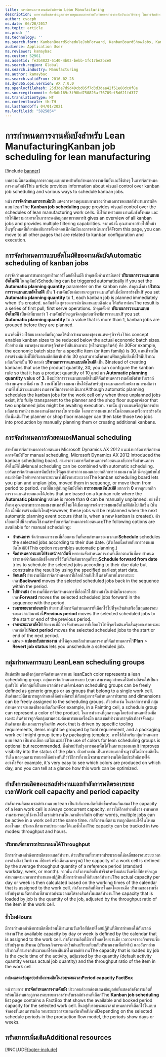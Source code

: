 ```yaml
---
title: การกำหนดการงานคัมบังสำหรับ Lean Manufacturing
description: บทความนี้แสดงข้อมูลการควบคุมแบบภาพสำหรับกำหนดการงานคัมบังและวิธีต่างๆ ในการจัดกำหนดการงานคัมบัง
author: cvocph
ms.date: 06/20/2017
ms.topic: article
ms.prod: ''
ms.technology: ''
ms.search.form: KanbanBoardScheduleJobForward, KanbanBoardShowJobs, KanbanJobSchedulingListPage
audience: Application User
ms.reviewer: kamaybac
ms.custom: 52961
ms.assetid: fe3b4822-6140-4b02-bebb-1fc17be2bce8
ms.search.region: Global
ms.search.industry: Manufacturing
ms.author: kamaybac
ms.search.validFrom: 2016-02-28
ms.dyn365.ops.version: AX 7.0.0
ms.openlocfilehash: 25d3de7d9d49cbd05f7d3d3daa42f51e60dc0f8e
ms.sourcegitcommit: 0e8db169c3f90bd750826af76709ef5d621fd377
ms.translationtype: HT
ms.contentlocale: th-TH
ms.lasthandoff: 04/01/2021
ms.locfileid: "5825854"
---
```

# <a name="kanban-job-scheduling-for-lean-manufacturing"></a><span data-ttu-id="0863c-103">การกำหนดการงานคัมบังสำหรับ Lean Manufacturing</span><span class="sxs-lookup"><span data-stu-id="0863c-103">Kanban job scheduling for lean manufacturing</span></span>

[!include [banner](../includes/banner.md)]

<span data-ttu-id="0863c-104">บทความนี้แสดงข้อมูลการควบคุมแบบภาพสำหรับกำหนดการงานคัมบังและวิธีต่างๆ ในการจัดกำหนดการงานคัมบัง</span><span class="sxs-lookup"><span data-stu-id="0863c-104">This article provides information about visual control over kanban job scheduling and various ways to schedule kanban jobs.</span></span>  

<span data-ttu-id="0863c-105">หน้า **การจัดกำหนดการงานคัมบัง** แสดงการควบคุมแบบภาพของกำหนดการของเซลล์ทำงานการผลิตแบบ lean</span><span class="sxs-lookup"><span data-stu-id="0863c-105">The **Kanban job scheduling** page provides visual control over the schedules of lean manufacturing work cells.</span></span> <span data-ttu-id="0863c-106">ซึ่งให้ภาพรวมของงานคัมบังทั้งหมด และทำให้มีความสามารถในการกรองข้อมูลหลายรายการ</span><span class="sxs-lookup"><span data-stu-id="0863c-106">It gives an overview of all kanban jobs and provides multiple filtering capabilities.</span></span> <span data-ttu-id="0863c-107">จากหน้านี้ คุณสามารถย้ายไปที่หน้าอื่นๆทั้งหมดที่เกี่ยวข้องกับการตั้งค่าคอนฟิกคัมบังและการดำเนินการได้</span><span class="sxs-lookup"><span data-stu-id="0863c-107">From this page, you can move to all other pages that are related to kanban configuration and execution.</span></span>

## <a name="automatic-scheduling-of-kanban-jobs"></a><span data-ttu-id="0863c-108">การจัดกำหนดการแบบอัตโนมัติของงานคัมบัง</span><span class="sxs-lookup"><span data-stu-id="0863c-108">Automatic scheduling of kanban jobs</span></span>
<span data-ttu-id="0863c-109">การจัดกำหนดการสามารถถูกทริกเกอร์โดยอัตโนมัติ ถ้าคุณตั้งค่าพารามิเตอร์ **ปริมาณการวางแผนแบบอัตโนมัติ** ในกฎคัมบัง</span><span class="sxs-lookup"><span data-stu-id="0863c-109">Scheduling can be triggered automatically if you set the **Automatic planning quantity** parameter on the kanban rule.</span></span> <span data-ttu-id="0863c-110">ถ้าคุณตั้งค่า **ปริมาณการวางแผนแบบอัตโนมัติ** เป็น **1** งานคัมบังแต่ละงานจะถูกวางแผนทันทีเมื่อมีการสร้างขึ้น</span><span class="sxs-lookup"><span data-stu-id="0863c-110">If you set **Automatic planning quantity** to **1**, each kanban job is planned immediately when it's created.</span></span> <span data-ttu-id="0863c-111">ผลลัพธ์คือ ชุดของการดำเนินงานแบบดึงก่อน ให้บริการก่อน</span><span class="sxs-lookup"><span data-stu-id="0863c-111">The result is a series of first pull, first serve operations.</span></span> <span data-ttu-id="0863c-112">ถ้าคุณตั้งค่า **ปริมาณการวางแผนแบบอัตโนมัติ** เป็นค่าที่มากกว่า 1 งานคัมบังที่จะถูกจัดกลุ่มก่อนที่จะมีการวางแผน</span><span class="sxs-lookup"><span data-stu-id="0863c-112">If you set **Automatic planning quantity** to a value that is more than 1, kanban jobs are grouped before they are planned.</span></span> 

<span data-ttu-id="0863c-113">แนวคิดนี้ช่วยให้ขนาดของคัมบังถูกลดให้ต่ำกว่าขนาดของชุดงานเศรษฐกิจจริง</span><span class="sxs-lookup"><span data-stu-id="0863c-113">This concept enables kanban sizes to be reduced below the actual economic batch sizes.</span></span> <span data-ttu-id="0863c-114">ตัวอย่างเช่น ขนาดชุดงานเศรษฐกิจสำหรับสินค้าเฉพาะ (หรือตระกูลสินค้า) คือ 30</span><span class="sxs-lookup"><span data-stu-id="0863c-114">For example, the economic batch size for a specific item (or item family) is 30.</span></span> <span data-ttu-id="0863c-115">แทนที่จะเป็นการสร้างคัมบังที่ใช้ปริมาณผลิตภัณฑ์เท่ากับ 30 คุณสามารถตั้งค่าคอนฟิกกฎคัมบังเพื่อให้มีปริมาณผลิตภัณฑ์เป็น 10 และค่า **ปริมาณการวางแผนแบบอัตโนมัติ** เป็น **3**</span><span class="sxs-lookup"><span data-stu-id="0863c-115">Instead of creating kanbans that use the product quantity, 30, you can configure the kanban rule so that it has a product quantity of 10 and an **Automatic planning quantity** value of **3**.</span></span> <span data-ttu-id="0863c-116">ถึงแม้ว่าการวางแผนแบบอัตโนมัติจัดกำหนดการงานคัมบังสำหรับเซลล์ทำงานเฉพาะเมื่อมีงาน 3 งานที่ไม่ได้วางแผน เห็นได้ชัดสำหรับผู้วางแผนและหัวหน้างานการผลิตว่างานที่ไม่ได้วางแผนสองงานอาจเป็นการรอดำเนินการ</span><span class="sxs-lookup"><span data-stu-id="0863c-116">Although automatic planning schedules the kanban jobs for the work cell only when three unplanned jobs exist, it's fully transparent to the planner and the shop floor supervisor that two unplanned jobs might be awaiting execution.</span></span> <span data-ttu-id="0863c-117">จากนั้น ผู้วางแผนหรือผู้จัดการฝ่ายผลิตสามารถนำงานสองงานดังกล่าวลงในการผลิต โดยการวางแผนเหล่านั้นด้วยตนเองหรือการสร้างคัมบังเพิ่มเติม</span><span class="sxs-lookup"><span data-stu-id="0863c-117">The planner or shop floor manager can then take those two jobs into production by manually planning them or creating additional kanbans.</span></span>

## <a name="manual-scheduling"></a><span data-ttu-id="0863c-118">การจัดกำหนดการด้วยตนเอง</span><span class="sxs-lookup"><span data-stu-id="0863c-118">Manual scheduling</span></span>
<span data-ttu-id="0863c-119">สำหรับการจัดกำหนดการด้วยตนเอง Microsoft Dynamics AX 2012 แนะนำบอร์ดการจัดกำหนดการคัมบัง</span><span class="sxs-lookup"><span data-stu-id="0863c-119">For manual scheduling, Microsoft Dynamics AX 2012 introduced the kanban scheduling board.</span></span> <span data-ttu-id="0863c-120">สามารถรวมการจัดกำหนดการด้วยตนเองกับการจัดกำหนดการอัตโนมัติได้</span><span class="sxs-lookup"><span data-stu-id="0863c-120">Manual scheduling can be combined with automatic scheduling.</span></span> <span data-ttu-id="0863c-121">บอร์ดการจัดกำหนดการคัมบังช่วยให้คุณสามารถวางแผนและยกเลิกการวางแผนงานได้ ซึ่งจะถูกย้ายไปตามลำดับหรือย้ายจากรอบระยะเวลาไปยังรอบระยะเวลา</span><span class="sxs-lookup"><span data-stu-id="0863c-121">The kanban scheduling board lets you plan and unplan jobs, moved them in sequence, or move them from period to period.</span></span> <span data-ttu-id="0863c-122">งานที่ขึ้นอยู่กับกฎคัมบังที่ค่า **การวางแผนอัตโนมัติ** มากกว่า **0** อาจถูกยกเลิกการวางแผนด้วยตนเองได้</span><span class="sxs-lookup"><span data-stu-id="0863c-122">Jobs that are based on a kanban rule where the **Automatic planning** value is more than **0** can be manually unplanned.</span></span> <span data-ttu-id="0863c-123">อย่างไรก็ตาม คุณจะสามารถวางแผนงานเหล่านี้ใหม่ได้เมื่อเหตุการณ์การวางแผนอัตโนมัติถัดไปเกิดขึ้น (นั่นคือ เมื่อมีการสร้างคัมบังใหม่)</span><span class="sxs-lookup"><span data-stu-id="0863c-123">However, these jobs will be replanned when the next automatic planning event occurs (that is, when a new kanban is created).</span></span> <span data-ttu-id="0863c-124">ตัวเลือกต่อไปนี้จะพร้อมใช้งานสำหรับการจัดกำหนดการด้วยตนเอง:</span><span class="sxs-lookup"><span data-stu-id="0863c-124">The following options are available for manual scheduling:</span></span>

-   <span data-ttu-id="0863c-125">**กำหนดการ** จัดกำหนดการงานที่เลือกตามวันที่ครบกำหนดของพวกเขา</span><span class="sxs-lookup"><span data-stu-id="0863c-125">**Schedule** schedules the selected jobs according to their due date.</span></span> <span data-ttu-id="0863c-126">(ตัวเลือกนี้คล้ายกับการวางแผนอัตโนมัติ)</span><span class="sxs-lookup"><span data-stu-id="0863c-126">(This option resembles automatic planning.)</span></span>
-   <span data-ttu-id="0863c-127">**จัดกำหนดการแบบไปข้างหน้าจากวันที่** พยายามจัดกำหนดการงานที่เลือกตามวันที่ครบกำหนดชำระ แต่จำกัดผลลัพธ์โดยการใช้วันที่เริ่มต้นแรกสุดที่ระบุ</span><span class="sxs-lookup"><span data-stu-id="0863c-127">**Schedule forward from date** tries to schedule the selected jobs according to their due date but constrains the result by using the specified earliest start date.</span></span>
-   <span data-ttu-id="0863c-128">**ย้อนหลัง** ย้ายงานที่มีการจัดกำหนดการที่เลือกไว้กลับไปในลำดับภายในรอบระยะเวลา</span><span class="sxs-lookup"><span data-stu-id="0863c-128">**Backward** moves the selected scheduled jobs back in the sequence within the period.</span></span>
-   <span data-ttu-id="0863c-129">**ไปข้างหน้า** ย้ายงานที่มีการจัดกำหนดการที่เลือกไว้ไปข้างหน้าในลำดับในรอบระยะเวลา</span><span class="sxs-lookup"><span data-stu-id="0863c-129">**Forward** moves the selected scheduled jobs forward in the sequence with the period.</span></span>
-   <span data-ttu-id="0863c-130">**รอบระยะเวลาก่อนหน้า** ย้ายงานที่มีการจัดกำหนดการที่เลือกไว้ไปที่จุดเริ่มต้นหรือสิ้นสุดของรอบระยะเวลาก่อนหน้านี้</span><span class="sxs-lookup"><span data-stu-id="0863c-130">**Previous period** moves the selected scheduled jobs to the start or end of the previous period.</span></span>
-   <span data-ttu-id="0863c-131">**รอบระยะเวลาถัดไป** ย้ายงานที่มีการจัดกำหนดการที่เลือกไว้ไปที่จุดเริ่มต้นหรือสิ้นสุดของรอบระยะเวลาถัดไป</span><span class="sxs-lookup"><span data-stu-id="0863c-131">**Next period** moves the selected scheduled jobs to the start or end of the next period.</span></span>
-   <span data-ttu-id="0863c-132">**แผน** &gt; **แปลงกลับสถานะงาน** ทำให้คุณยกเลิกกำหนดการงานที่จัดกำหนดการไว้</span><span class="sxs-lookup"><span data-stu-id="0863c-132">**Plan** &gt; **Revert job status** lets you unschedule a scheduled job.</span></span>

## <a name="lean-scheduling-groups"></a><span data-ttu-id="0863c-133">กลุ่มกำหนดการแบบ Lean</span><span class="sxs-lookup"><span data-stu-id="0863c-133">Lean scheduling groups</span></span>
<span data-ttu-id="0863c-134">สีแต่ละสีแสดงถึงกลุ่มการจัดกำหนดการแบบ lean</span><span class="sxs-lookup"><span data-stu-id="0863c-134">Each color represents a lean scheduling group.</span></span> <span data-ttu-id="0863c-135">กลุ่มการจัดกำหนดการแบบ Lean สามารถถูกกำหนดได้อย่างอิสระให้เป็นกลุ่มทั่วไป หรือกลุ่มที่เป็นของเซลล์ทำงานเดี่ยว</span><span class="sxs-lookup"><span data-stu-id="0863c-135">Lean scheduling groups can be freely defined as generic groups or as groups that belong to a single work cell.</span></span> <span data-ttu-id="0863c-136">สินค้าและมิติสามารถถูกกำหนดได้อย่างอิสระให้กับกลุ่มการจัดกำหนดการ</span><span class="sxs-lookup"><span data-stu-id="0863c-136">Items and dimensions can be freely assigned to the scheduling groups.</span></span> <span data-ttu-id="0863c-137">ตัวอย่างเช่น ในเซลล์การทาสี กลุ่มกำหนดการจะแสดงสีของผลิตภัณฑ์</span><span class="sxs-lookup"><span data-stu-id="0863c-137">For example, in a Painting cell, a schedule group can represent a color of the product.</span></span> <span data-ttu-id="0863c-138">ในการทำงานที่ถูกควบคุมโดยข้อกำหนดเครื่องมือเฉพาะ สินค้าอาจถูกจัดกลุ่มตามความต้องการของเครื่องมือ และเซลล์ทำงานบรรจุภัณฑ์อาจจัดกลุ่มสินค้าตามเท็มเพลตบรรจุภัณฑ์</span><span class="sxs-lookup"><span data-stu-id="0863c-138">In work that is driven by specific tooling requirements, items might be grouped by tool requirement, and a packaging work cell might group items by packaging template.</span></span> <span data-ttu-id="0863c-139">การใช้สีสำหรับกลุ่มกำหนดการแบบ lean เป็นทางเลือก แต่ไม่แนะนำ</span><span class="sxs-lookup"><span data-stu-id="0863c-139">The use of colors for lean scheduling groups is optional but recommended.</span></span> <span data-ttu-id="0863c-140">ซึ่งช่วยปรับปรุงการมองเห็นได้ในสถานะของแผน</span><span class="sxs-lookup"><span data-stu-id="0863c-140">It improves visibility into the status of the plan.</span></span> <span data-ttu-id="0863c-141">ตัวอย่างเช่น เป็นการง่ายมากที่จะดูว่าสีใดมีการผลิตในวันใด และคุณสามารถบอกได้อย่างทันทีว่าวิธีการที่งานนี้จะสามารถทำงานได้เต็มประสิทธิภาพได้อย่างไร</span><span class="sxs-lookup"><span data-stu-id="0863c-141">For example, it's very easy to see which colors are produced on which day, and you can tell at a glance how this work can be optimized.</span></span>

## <a name="work-cell-capacity-and-period-capacity"></a><span data-ttu-id="0863c-142">กำลังการผลิตของเซลล์ทำงานและกำลังการผลิตรอบระยะเวลา</span><span class="sxs-lookup"><span data-stu-id="0863c-142">Work cell capacity and period capacity</span></span>
<span data-ttu-id="0863c-143">กำลังการผลิตของเซลล์ทำงานแบบ lean เป็นกำลังการผลิตที่เกิดขึ้นพร้อมกันเสมอ</span><span class="sxs-lookup"><span data-stu-id="0863c-143">The capacity of a lean work cell is always concurrent capacity.</span></span> <span data-ttu-id="0863c-144">กล่าวได้อีกอย่างหนึ่งว่า งานหลายงานสามารถถูกใช้งานได้ในเซลล์ทำงานในเวลาเดียวกัน</span><span class="sxs-lookup"><span data-stu-id="0863c-144">In other words, multiple jobs can be active in a work cell at the same time.</span></span> <span data-ttu-id="0863c-145">กำลังการผลิตสามารถถูกติดตามได้ในโหมดสองโหมด: ปริมาณที่สามารถประมวลผลได้และชั่วโมง</span><span class="sxs-lookup"><span data-stu-id="0863c-145">The capacity can be tracked in two modes: throughput and hours.</span></span>

### <a name="throughput"></a><span data-ttu-id="0863c-146">ปริมาณที่สามารถประมวลผลได้</span><span class="sxs-lookup"><span data-stu-id="0863c-146">Throughput</span></span>

<span data-ttu-id="0863c-147">มีการกำหนดกำลังการผลิตของเซลล์ทำงาน ด้วยปริมาณที่สามารถประมวลผลได้เฉลี่ยของรอบระยะเวลาการอ้างอิง (วันทำงาน สัปดาห์ หรือเดือนมาตรฐาน)</span><span class="sxs-lookup"><span data-stu-id="0863c-147">The capacity of a work cell is defined by the average throughput quantity of a reference period (standard workday, week, or month).</span></span> <span data-ttu-id="0863c-148">จากนั้น กำลังการผลิตที่แท้จริงสำหรับแต่ละวันหรือสัปดาห์จะถูกคำนวณตามเวลาการทำงานของปฏิทินที่มีการกำหนดให้กับเซลล์ทำงาน</span><span class="sxs-lookup"><span data-stu-id="0863c-148">The actual capacity per day or week is then calculated based on the working times of the calendar that is assigned to the work cell.</span></span> <span data-ttu-id="0863c-149">กำลังการผลิตที่มีการโหลดโดยงานคือ ปริมาณของงานซึ่งปรับปรุงตามอัตราส่วนที่สามารถประมวลผลได้ของสินค้าในเซลล์ทำงาน</span><span class="sxs-lookup"><span data-stu-id="0863c-149">The capacity that is loaded by job is the quantity of the job, adjusted by the throughput ratio of the item in the work cell.</span></span>

### <a name="hours"></a><span data-ttu-id="0863c-150">ชั่วโมง</span><span class="sxs-lookup"><span data-stu-id="0863c-150">Hours</span></span>

<span data-ttu-id="0863c-151">มีการกำหนดกำลังการผลิตที่พร้อมใช้งานตามวันหรือสัปดาห์โดยปฏิทินที่มีการกำหนดให้กับเซลล์ทำงาน</span><span class="sxs-lookup"><span data-stu-id="0863c-151">The available capacity by day or week is defined by the calendar that is assigned to the work cell.</span></span> <span data-ttu-id="0863c-152">กำลังการผลิตที่มีการโหลดโดยงานคือ เวลาวงจรของกิจกรรมซึ่งปรับปรุงตามปริมาณ (ปริมาณกิจกรรมค่าเริ่มต้นเปรียบเทียบกัยปริมาณงานที่แท้จริง) และอัตราส่วนปริมาณที่สามารถประมวลผลได้ของสินค้าในเซลล์ทำงาน</span><span class="sxs-lookup"><span data-stu-id="0863c-152">The capacity that is loaded by job is the cycle time of the activity, adjusted by the quantity (default activity quantity versus actual job quantity) and the throughput ratio of the item in the work cell.</span></span>

#### <a name="period-capacity-factbox"></a><span data-ttu-id="0863c-153">กล่องแสดงข้อมูลย่อกำลังการผลิตในรอบระยะเวลา</span><span class="sxs-lookup"><span data-stu-id="0863c-153">Period capacity FactBox</span></span>

<span data-ttu-id="0863c-154">หน้ารายการ **การจัดกำหนดการงานคัมบัง** ประกอบด้วยกล่องแสดงข้อมูลย่อที่แสดงกำลังการผลิตที่พร้อมใช้งานและถูกจองรอบระยะเวลาสำหรับเซลล์ทำงานที่เลือก</span><span class="sxs-lookup"><span data-stu-id="0863c-154">The **Kanban job scheduling** list page contains a FactBox that shows the available and booked period capacity for the selected work cell.</span></span> <span data-ttu-id="0863c-155">ขึ้นอยู่กับรอบระยะเวลากำหนดการที่เลือกไว้ในแบบจำลองขั้นตอนการผลิต รอบระยะเวลาจะแสดงวันหรือสัปดาห์</span><span class="sxs-lookup"><span data-stu-id="0863c-155">Depending on the selected schedule periods in the production flow model, the periods show days or weeks.</span></span>

<a name="additional-resources"></a><span data-ttu-id="0863c-156">ทรัพยากรเพิ่มเติม</span><span class="sxs-lookup"><span data-stu-id="0863c-156">Additional resources</span></span>
--------





[!INCLUDE[footer-include](../../includes/footer-banner.md)]